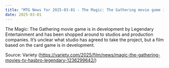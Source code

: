 ```yaml
---
title: "MTG News for 2025-03-01 - The Magic: The Gathering movie game is in developm..."
date: 2025-03-01
---
```


The Magic: The Gathering movie game is in development by Legendary Entertainment and has been shopped around to studios and production companies. It’s unclear what studio has agreed to take the project, but a film based on the card game is in development.

Source: Variety (https://variety.com/2025/film/news/magic-the-gathering-movies-tv-hasbro-legendary-1236299642/)

